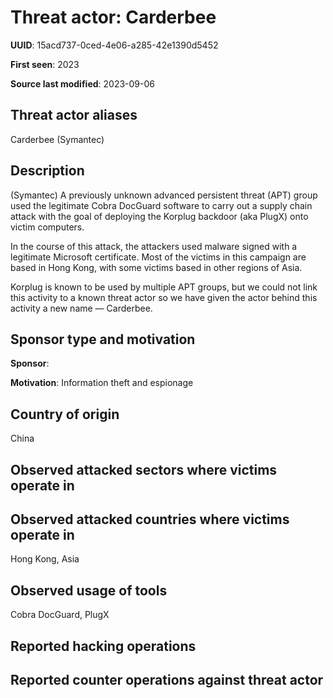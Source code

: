 # Threat actor: Carderbee

**UUID**: 15acd737-0ced-4e06-a285-42e1390d5452

**First seen**: 2023

**Source last modified**: 2023-09-06

## Threat actor aliases

Carderbee (Symantec)

## Description

(Symantec) A previously unknown advanced persistent threat (APT) group used the legitimate Cobra DocGuard software to carry out a supply chain attack with the goal of deploying the Korplug backdoor (aka PlugX) onto victim computers.

In the course of this attack, the attackers used malware signed with a legitimate Microsoft certificate. Most of the victims in this campaign are based in Hong Kong, with some victims based in other regions of Asia.

Korplug is known to be used by multiple APT groups, but we could not link this activity to a known threat actor so we have given the actor behind this activity a new name — Carderbee.

## Sponsor type and motivation

**Sponsor**: 

**Motivation**: Information theft and espionage


## Country of origin

China

## Observed attacked sectors where victims operate in



## Observed attacked countries where victims operate in

Hong Kong, Asia

## Observed usage of tools

Cobra DocGuard, PlugX

## Reported hacking operations



## Reported counter operations against threat actor





